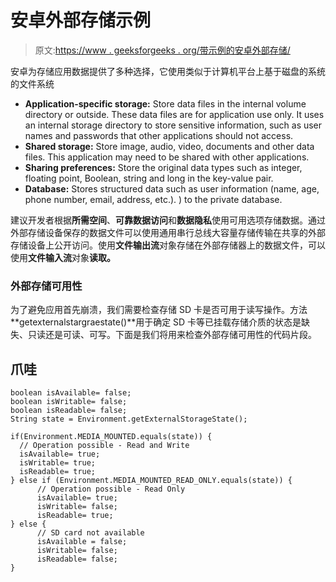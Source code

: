 # 安卓外部存储示例

> 原文:[https://www . geeksforgeeks . org/带示例的安卓外部存储/](https://www.geeksforgeeks.org/external-storage-in-android-with-example/)

安卓为存储应用数据提供了多种选择，它使用类似于计算机平台上基于磁盘的系统的文件系统

*   **Application-specific storage:** Store data files in the internal volume directory or outside. These data files are for application use only. It uses an internal storage directory to store sensitive information, such as user names and passwords that other applications should not access.
*   **Shared storage:** Store image, audio, video, documents and other data files. This application may need to be shared with other applications.
*   **Sharing preferences:** Store the original data types such as integer, floating point, Boolean, string and long in the key-value pair.
*   **Database:** Stores structured data such as user information (name, age, phone number, email, address, etc.). ) to the private database.

建议开发者根据**所需空间**、**可靠数据访问**和**数据隐私**使用可用选项存储数据。通过外部存储设备保存的数据文件可以使用通用串行总线大容量存储传输在共享的外部存储设备上公开访问。使用**文件输出流**对象存储在外部存储器上的数据文件，可以使用**文件输入流**对象**读取。**

### **外部存储可用性**

为了避免应用首先崩溃，我们需要检查存储 SD 卡是否可用于读写操作。方法**getexternalstargraestate()**用于确定 SD 卡等已挂载存储介质的状态是缺失、只读还是可读、可写。下面是我们将用来检查外部存储可用性的代码片段。

## 爪哇

```
boolean isAvailable= false;
boolean isWritable= false;
boolean isReadable= false;
String state = Environment.getExternalStorageState();

if(Environment.MEDIA_MOUNTED.equals(state)) {
  // Operation possible - Read and Write
  isAvailable= true;
  isWritable= true;
  isReadable= true;
} else if (Environment.MEDIA_MOUNTED_READ_ONLY.equals(state)) {
      // Operation possible - Read Only
      isAvailable= true;
      isWritable= false;
      isReadable= true;
} else {
      // SD card not available
      isAvailable = false;
      isWritable= false;
      isReadable= false; 
}
```